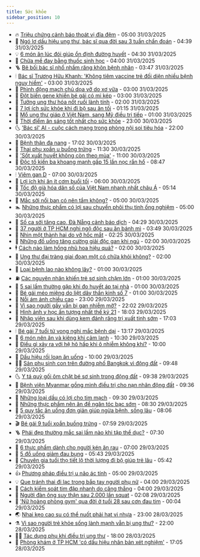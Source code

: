 ```yaml
---
title: Sức khỏe
sidebar_position: 10
---
```


<!-- vnexpress-suc-khoe:START -->
- 🔥 [Triệu chứng cảnh báo thoát vị đĩa đệm](https://vnexpress.net/trieu-chung-canh-bao-thoat-vi-dia-dem-4867992.html) - 05:00 31/03/2025
- 🥰 [Ngó lơ dấu hiệu ung thư, bác sĩ qua đời sau 3 tuần chẩn đoán](https://vnexpress.net/ngo-lo-dau-hieu-ung-thu-bac-si-qua-doi-sau-3-tuan-chan-doan-4867955.html) - 04:39 31/03/2025
- 💡 [6 món ăn lúc đói giúp ổn định đường huyết](https://vnexpress.net/6-mon-an-luc-doi-giup-on-dinh-duong-huyet-4867924.html) - 04:30 31/03/2025
- 🤗 [Chữa mề đay bằng thuốc sinh học](https://vnexpress.net/chua-me-day-bang-thuoc-sinh-hoc-4867942.html) - 04:00 31/03/2025
- 🪜 [Bê bối bác sĩ nhổ nhầm răng khôn bệnh nhân](https://vnexpress.net/be-boi-bac-si-nho-nham-rang-khon-benh-nhan-4867928.html) - 03:47 31/03/2025
- 🕯 [Bác sĩ Trương Hữu Khanh: &#39;Không tiêm vaccine trẻ đối diện nhiều bệnh nguy hiểm&#39;](https://vnexpress.net/bac-si-truong-huu-khanh-khong-tiem-vaccine-tre-doi-dien-nhieu-benh-nguy-hiem-4867895.html) - 03:00 31/03/2025
- 🤭 [Phình động mạch chủ dọa vỡ do xơ vữa](https://vnexpress.net/phinh-dong-mach-chu-doa-vo-do-xo-vua-4867844.html) - 03:00 31/03/2025
- 👀 [Đột biến gene khiến bé gái có mi kép](https://vnexpress.net/dot-bien-gene-khien-be-gai-co-mi-kep-4867831.html) - 03:00 31/03/2025
- 🌋 [Tưởng ung thư hóa nốt ruồi lành tính](https://vnexpress.net/tuong-ung-thu-hoa-not-ruoi-lanh-tinh-4867849.html) - 02:00 31/03/2025
- 🫶 [7 lợi ích sức khỏe khi đi bộ sau ăn tối](https://vnexpress.net/7-loi-ich-suc-khoe-khi-di-bo-sau-an-toi-4864899.html) - 01:15 31/03/2025
- 🦆 [Mổ ung thư giáp ở Việt Nam, sang Mỹ điều trị tiếp](https://vnexpress.net/mo-ung-thu-giap-o-viet-nam-sang-my-dieu-tri-tiep-4867480.html) - 01:00 31/03/2025
- 🚀 [Thời điểm ăn sáng tốt nhất cho sức khỏe](https://vnexpress.net/thoi-diem-an-sang-tot-nhat-cho-suc-khoe-4866932.html) - 23:00 30/03/2025
- 🌜 [&#39;Bác sĩ&#39; AI - cuộc cách mạng trong phòng nội soi tiêu hóa](https://vnexpress.net/bac-si-ai-cuoc-cach-mang-trong-phong-noi-soi-tieu-hoa-4866955.html) - 22:00 30/03/2025
- 🧰 [Bệnh thận đa nang](https://vnexpress.net/benh-than-da-nang-4865246.html) - 17:02 30/03/2025
- 💫 [Thai phụ xoắn u buồng trứng](https://vnexpress.net/thai-phu-xoan-u-buong-trung-4867718.html) - 11:30 30/03/2025
- 🌝 [&#39;Sốt xuất huyết không còn theo mùa&#39;](https://vnexpress.net/sot-xuat-huyet-khong-con-theo-mua-4867735.html) - 11:00 30/03/2025
- 🗽 [Độc tố kiến ba khoang mạnh gấp 15 lần nọc rắn hổ](https://vnexpress.net/doc-to-kien-ba-khoang-manh-gap-15-lan-noc-ran-ho-4866376.html) - 08:47 30/03/2025
- 🕯 [Viêm gan D](https://vnexpress.net/viem-gan-d-4862426.html) - 07:00 30/03/2025
- 🦅 [Lợi ích khi ăn ít cơm buổi tối](https://vnexpress.net/loi-ich-khi-an-it-com-buoi-toi-4867585.html) - 06:00 30/03/2025
- 🦆 [Tốc độ già hóa dân số của Việt Nam nhanh nhất châu Á](https://vnexpress.net/toc-do-gia-hoa-dan-so-cua-viet-nam-nhanh-nhat-chau-a-4867680.html) - 05:14 30/03/2025
- 🎊 [Mắc sởi nổi ban có nên tắm không?](https://vnexpress.net/mac-soi-noi-ban-co-nen-tam-khong-4867681.html) - 05:00 30/03/2025
- 🏊 [Những thực phẩm có lợi sau chuyển phôi thụ tinh ống nghiệm](https://vnexpress.net/nhung-thuc-pham-co-loi-sau-chuyen-phoi-thu-tinh-ong-nghiem-4867631.html) - 05:00 30/03/2025
- 📝 [Số ca sởi tăng cao, Đà Nẵng cảnh báo dịch](https://vnexpress.net/so-ca-soi-tang-cao-da-nang-canh-bao-dich-4867663.html) - 04:29 30/03/2025
- 💯 [37 người ở TP HCM nghi ngộ độc sau ăn bánh mì](https://vnexpress.net/37-nguoi-o-tp-hcm-nghi-ngo-doc-sau-an-banh-mi-4867665.html) - 03:49 30/03/2025
- 🌊 [Nhìn một thành hai do vỡ hốc mắt](https://vnexpress.net/nhin-mot-thanh-hai-do-vo-hoc-mat-4867472.html) - 02:25 30/03/2025
- 🚀 [Những đồ uống tăng cường giải độc gan khi ngủ](https://vnexpress.net/nhung-do-uong-tang-cuong-giai-doc-gan-khi-ngu-4867590.html) - 02:00 30/03/2025
- 🕴 [Cách nào làm hồng nhũ hoa hiệu quả?](https://vnexpress.net/cach-nao-lam-hong-nhu-hoa-hieu-qua-4867537.html) - 02:00 30/03/2025
- 🗽 [Ung thư đại tràng giai đoạn một có chữa khỏi không?](https://vnexpress.net/ung-thu-dai-trang-giai-doan-mot-co-chua-khoi-khong-4867412.html) - 02:00 30/03/2025
- 🎡 [Loại bệnh lao nào không lây?](https://vnexpress.net/loai-benh-lao-nao-khong-lay-4867583.html) - 01:00 30/03/2025
- ⛽️ [Các nguyên nhân khiến trẻ sơ sinh chậm lớn](https://vnexpress.net/cac-nguyen-nhan-khien-tre-so-sinh-cham-lon-4867581.html) - 01:00 30/03/2025
- 🦆 [5 sai lầm thường gặp khi đo huyết áp tại nhà](https://vnexpress.net/5-sai-lam-thuong-gap-khi-do-huyet-ap-tai-nha-4867578.html) - 01:00 30/03/2025
- 🤩 [Bé gái méo miệng do liệt dây thần kinh số 7](https://vnexpress.net/be-gai-meo-mieng-do-liet-day-than-kinh-so-7-4867415.html) - 01:00 30/03/2025
- 🦒 [Nỗi ám ảnh chiều cao](https://vnexpress.net/noi-am-anh-chieu-cao-4845180.html) - 23:00 29/03/2025
- 💫 [Vì sao người gầy vẫn bị gan nhiễm mỡ?](https://vnexpress.net/vi-sao-nguoi-gay-van-bi-gan-nhiem-mo-vnepre-4866700.html) - 22:02 29/03/2025
- 🐘 [Hình ảnh y học ấn tượng nhất thế kỷ 21](https://vnexpress.net/hinh-anh-y-hoc-an-tuong-nhat-the-ky-21-4867066.html) - 18:03 29/03/2025
- 🚀 [Nhập viện sau khi dùng kem đánh răng trị xuất tinh sớm](https://vnexpress.net/nhap-vien-sau-khi-dung-kem-danh-rang-tri-xuat-tinh-som-4864889.html) - 17:03 29/03/2025
- 🕯 [Bé gái 7 tuổi tử vong nghi mắc bệnh dại](https://vnexpress.net/be-gai-7-tuoi-tu-vong-nghi-mac-benh-dai-4867531.html) - 13:17 29/03/2025
- 🦏 [6 món nên ăn và kiêng khi cảm lạnh](https://vnexpress.net/6-mon-nen-an-va-kieng-khi-cam-lanh-4867452.html) - 10:30 29/03/2025
- 🦄 [Điều gì xảy ra với hệ hô hấp khi ô nhiễm không khí?](https://vnexpress.net/dieu-gi-xay-ra-voi-he-ho-hap-khi-o-nhiem-khong-khi-4867438.html) - 10:00 29/03/2025
- 🦒 [Dấu hiệu rối loạn ăn uống](https://vnexpress.net/dau-hieu-roi-loan-an-uong-4867394.html) - 10:00 29/03/2025
- 👨‍🏫 [Sản phụ sinh con trên đường phố Bangkok vì động đất](https://vnexpress.net/san-phu-sinh-con-tren-duong-pho-bangkok-vi-dong-dat-4867490.html) - 09:48 29/03/2025
- 🌜 [Y tá quỳ gối ôm chặt bé sơ sinh trong động đất](https://vnexpress.net/y-ta-quy-goi-om-chat-be-so-sinh-trong-dong-dat-4867476.html) - 09:38 29/03/2025
- 🚀 [Bệnh viện Myanmar gồng mình điều trị cho nạn nhân động đất](https://vnexpress.net/benh-vien-myanmar-gong-minh-dieu-tri-cho-nan-nhan-dong-dat-4867484.html) - 09:36 29/03/2025
- 💃 [Những loại dầu có lợi cho tim mạch](https://vnexpress.net/nhung-loai-dau-co-loi-cho-tim-mach-4867426.html) - 09:30 29/03/2025
- 💯 [Những thực phẩm nên ăn để ngăn tóc bạc sớm](https://vnexpress.net/nhung-thuc-pham-nen-an-de-ngan-toc-bac-som-4867392.html) - 08:30 29/03/2025
- 🤔 [5 quy tắc ăn uống đơn giản giúp ngừa bệnh, sống lâu](https://vnexpress.net/5-quy-tac-an-uong-don-gian-giup-ngua-benh-song-lau-4866145.html) - 08:06 29/03/2025
- 🎬 [Bé gái 9 tuổi xoắn buồng trứng](https://vnexpress.net/be-gai-9-tuoi-xoan-buong-trung-4867226.html) - 07:59 29/03/2025
- 🪜 [Phái đẹp thường mắc sai lầm nào khi tập thể dục?](https://vnexpress.net/phai-dep-thuong-mac-sai-lam-nao-khi-tap-the-duc-4867370.html) - 07:30 29/03/2025
- 🦣 [6 thực phẩm dành cho người kén ăn rau](https://vnexpress.net/6-thuc-pham-danh-cho-nguoi-ken-an-rau-4867436.html) - 07:00 29/03/2025
- 🧐 [5 đồ uống giảm đau bụng](https://vnexpress.net/5-do-uong-giam-dau-bung-4867380.html) - 05:43 29/03/2025
- 🤡 [Chuyên gia tuổi thọ tiết lộ thời lượng đi bộ giúp trẻ lâu](https://vnexpress.net/chuyen-gia-tuoi-tho-tiet-lo-thoi-luong-di-bo-giup-tre-lau-4866944.html) - 05:42 29/03/2025
- 👍 [Phương pháp điều trị u não ác tính](https://vnexpress.net/phuong-phap-dieu-tri-u-nao-ac-tinh-4867350.html) - 05:00 29/03/2025
- 💡 [Que tránh thai đi lạc trong bắp tay người phụ nữ](https://vnexpress.net/que-tranh-thai-di-lac-trong-bap-tay-nguoi-phu-nu-4867328.html) - 04:00 29/03/2025
- 💯 [Cách kiểm soát tim đập nhanh do căng thẳng](https://vnexpress.net/cach-kiem-soat-tim-dap-nhanh-do-cang-thang-4867326.html) - 04:00 29/03/2025
- 🧠 [Người đàn ông suy thận sau 2.000 lần squat](https://vnexpress.net/nguoi-dan-ong-suy-than-sau-2-000-lan-squat-4867094.html) - 02:08 29/03/2025
- 🎡 [&#39;Nữ hoàng phòng gym&#39; qua đời ở tuổi 28 sau cơn đau tim](https://vnexpress.net/nu-hoang-phong-gym-qua-doi-o-tuoi-28-sau-con-dau-tim-4867077.html) - 00:04 29/03/2025
- 🌏 [Nhai kẹo cao su có thể nuốt phải hạt vi nhựa](https://vnexpress.net/nhai-keo-cao-su-co-the-nuot-phai-hat-vi-nhua-4866718.html) - 23:00 28/03/2025
- ⚗️ [Vì sao người trẻ khỏe sống lành mạnh vẫn bị ung thư?](https://vnexpress.net/vi-sao-nguoi-tre-khoe-song-lanh-manh-van-bi-ung-thu-4865367.html) - 22:00 28/03/2025
- 👨‍🏫 [Tác dụng phụ khi điều trị ung thư](https://vnexpress.net/tac-dung-phu-khi-dieu-tri-ung-thu-4866921.html) - 18:00 28/03/2025
- 🤖 [Phòng khám ở TP HCM &#39;có dấu hiệu nhân bản xét nghiệm&#39;](https://vnexpress.net/phong-kham-o-tp-hcm-co-dau-hieu-nhan-ban-xet-nghiem-4867238.html) - 17:05 28/03/2025<!-- vnexpress-suc-khoe:END -->
